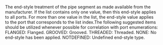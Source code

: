 ﻿The end-style treatment of the pipe segment as made available from the manufacturer. If the list contains only one value, then this end-style applies to all ports. For more than one value in the list, the end-style value applies to the port that corresponds to the list index.The following suggested items should be utilized whenever possible for correlation with port enumerations:
FLANGED: Flanged. 
GROOVED: Grooved. 
THREADED: Threaded. 
NONE: No end-style has been applied.
NOTDEFINED: Undefined end-style type.
